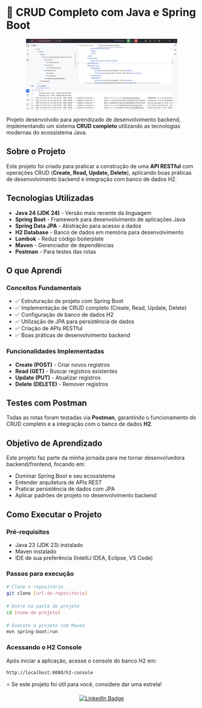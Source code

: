 # 🧩 CRUD Completo com Java e Spring Boot

<p align="center">
  <img src="intellij.png" alt="CRUD Java Spring Boot" width="400"/>
</p>


Projeto desenvolvido para aprendizado de desenvolvimento backend, implementando um sistema **CRUD completo** utilizando as tecnologias modernas do ecossistema Java.

## Sobre o Projeto
Este projeto foi criado para praticar a construção de uma **API RESTful** com operações CRUD (**Create, Read, Update, Delete**), aplicando boas práticas de desenvolvimento backend e integração com banco de dados H2.

## Tecnologias Utilizadas

- **Java 24 (JDK 24)** - Versão mais recente da linguagem
- **Spring Boot** - Framework para desenvolvimento de aplicações Java
- **Spring Data JPA** - Abstração para acesso a dados
- **H2 Database** - Banco de dados em memória para desenvolvimento
- **Lombok** - Reduz código boilerplate
- **Maven** - Gerenciador de dependências
- **Postman** - Para testes das rotas

## O que Aprendi

### Conceitos Fundamentais
- ✅ Estruturação de projeto com Spring Boot
- ✅ Implementação de CRUD completo (Create, Read, Update, Delete)
- ✅ Configuração de banco de dados H2
- ✅ Utilização de JPA para persistência de dados
- ✅ Criação de APIs RESTful
- ✅ Boas práticas de desenvolvimento backend

### Funcionalidades Implementadas
- **Create (POST)** - Criar novos registros
- **Read (GET)** - Buscar registros existentes
- **Update (PUT)** - Atualizar registros
- **Delete (DELETE)** - Remover registros

## Testes com Postman
Todas as rotas foram testadas via **Postman**, garantindo o funcionamento do CRUD completo e a integração com o banco de dados **H2**.

## Objetivo de Aprendizado

Este projeto faz parte da minha jornada para me tornar desenvolvedora backend/frontend, focando em:
- Dominar Spring Boot e seu ecossistema
- Entender arquitetura de APIs REST
- Praticar persistência de dados com JPA
- Aplicar padrões de projeto no desenvolvimento backend

## Como Executar o Projeto

### Pré-requisitos
- Java 23 (JDK 23) instalado
- Maven instalado
- IDE de sua preferência (IntelliJ IDEA, Eclipse, VS Code)

### Passos para execução
```bash
# Clone o repositório
git clone [url-do-repositorio]

# Entre na pasta do projeto
cd [nome-do-projeto]

# Execute o projeto com Maven
mvn spring-boot:run
```

### Acessando o H2 Console
Após iniciar a aplicação, acesse o console do banco H2 em:
```
http://localhost:8080/h2-console
```

⭐ Se este projeto foi útil para você, considere dar uma estrela!

<p align="center">
  <a href="https://www.linkedin.com/in/iamandaleao" target="_blank">
    <img src="https://img.shields.io/badge/LinkedIn-iamandaleao-blue?style=flat&logo=linkedin" alt="LinkedIn Badge" height="20"/>
  </a>
</p>



